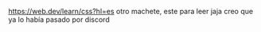 https://web.dev/learn/css?hl=es   otro machete, este para leer jaja creo que ya lo había pasado por discord